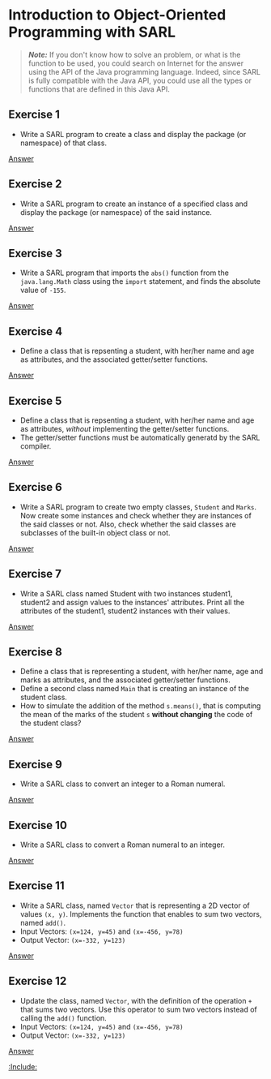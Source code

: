 # Introduction to Object-Oriented Programming with SARL

<script>
function exerciseToggle(id) {
    var x = document.getElementById('exercise' + id.toString());
    if (x.style.display === "none") {
        x.style.display = "block";
    } else {
        x.style.display = "none";
    }
}
</script>

> **_Note:_** If you don't know how to solve an problem, or what is the function to be used, you could search on Internet for the answer using the API of the Java programming language. Indeed, since SARL is fully compatible with the Java API, you could use all the types or functions that are defined in this Java API.


## Exercise 1

* Write a SARL program to create a class and display the package (or namespace) of that class.

<a href="javascript:exerciseToggle(1)">Answer</a>
<div id="exercise1" style="display:none;">
[:Success:]
	package io.sarl.docs.tutorials.classexercises
	[:OnHtml]
	class MyClass {
	}
	class Solution {
		static def main {
			println(typeof(MyClass).^package.name)
		}
	}
[:End:]
</div>

## Exercise 2

* Write a SARL program to create an instance of a specified class and display the package (or namespace) of the said instance.

<a href="javascript:exerciseToggle(2)">Answer</a>
<div id="exercise2" style="display:none;">
[:Success:]
	package io.sarl.docs.tutorials.classexercises
	[:OnHtml]
	class MyClass {
	}
	class Solution {
		static def main {
			var obj = new MyClass
			println(obj.class.^package.name)
		}
	}
[:End:]
</div>

## Exercise 3

* Write a SARL program that imports the `abs()` function from the `java.lang.Math` class using the `import` statement, and finds the absolute value of `-155`.

<a href="javascript:exerciseToggle(3)">Answer</a>
<div id="exercise3" style="display:none;">
[:Success:]
	package io.sarl.docs.tutorials.classexercises
	[:OnHtml]
	import static java.lang.Math.abs
	class Solution {
		static def main {
			println(abs(-155))
		}
	}
[:End:]
</div>

## Exercise 4

* Define a class that is repsenting a student, with her/her name and age as attributes, and the associated getter/setter functions.

<a href="javascript:exerciseToggle(4)">Answer</a>
<div id="exercise4" style="display:none;">
[:Success:]
	package io.sarl.docs.tutorials.classexercises
	[:OnHtml]
	class Student {
		var age : int
		var name : String

		def getAge : int {
			this.age
		}
		def setAgent(age : int) {
			this.age = age
		}

		def getName : String {
			this.name
		}
		def setName(name : String) {
			this.name = name
		}
	}
[:End:]
</div>

## Exercise 5

* Define a class that is repsenting a student, with her/her name and age as attributes, *without* implementing the getter/setter functions.
* The getter/setter functions must be automatically generatd by the SARL compiler.

<a href="javascript:exerciseToggle(5)">Answer</a>
<div id="exercise5" style="display:none;">
[:Success:]
	package io.sarl.docs.tutorials.classexercises
	[:OnHtml]
	import org.eclipse.xtend.lib.annotations.Accessors
	class Student {
		@Accessors
		var age : int
		@Accessors
		var name : String
	}
[:End:]
</div>

## Exercise 6

* Write a SARL program to create two empty classes, `Student` and `Marks`. Now create some instances and check whether they are instances of the said classes or not. Also, check whether the said classes are subclasses of the built-in object class or not.

<a href="javascript:exerciseToggle(6)">Answer</a>
<div id="exercise6" style="display:none;">
[:Success:]
	package io.sarl.docs.tutorials.classexercises
	[:OnHtml]
	class Student {
	}
	class Mark {
	}
	class Solution {
		static def main {
			var a = new Student
			var b = new Mark
			println("a is Student class = " + (a instanceof Student))
			println("a is Mark class = " + (a instanceof Mark))
			println("a is Object class = " + (a instanceof Object))
			println("b is Student class = " + (b instanceof Student))
			println("b is Mark class = " + (b instanceof Mark))
			println("b is Object class = " + (b instanceof Object))
		}
	}
[:End:]
</div>

## Exercise 7

* Write a SARL class named Student with two instances student1, student2 and assign values to the instances' attributes. Print all the attributes of the student1, student2 instances with their values.

<a href="javascript:exerciseToggle(7)">Answer</a>
<div id="exercise7" style="display:none;">
[:Success:]
	package io.sarl.docs.tutorials.classexercises
	[:OnHtml]
	import org.eclipse.xtend.lib.annotations.Accessors
	class Student {
		@Accessors
		var age : int
		@Accessors
		var name : String
	}
	class Solution {
		static def main {
			var student1 = new Student
			student1.setAge(15)
			student1.setName("First name")

			var student2 = new Student
			student2.age = 18
			student2.name = "Second name"
			
			println("Student1 age = " + student1.getAge)
			println("Student1 name = " + student1.getName)

			println("Student2 age = " + student2.age)
			println("Student2 name = " + student2.name)
		}
	}
[:End:]
</div>

## Exercise 8

* Define a class that is representing a student, with her/her name, age and marks as attributes, and the associated getter/setter functions.
* Define a second class named `Main` that is creating an instance of the student class.
* How to simulate the addition of the method `s.means()`, that is computing the mean of the marks of the student `s` **without changing** the code of the student class?

<a href="javascript:exerciseToggle(8)">Answer</a>
<div id="exercise8" style="display:none;">
[:Success:]
	package io.sarl.docs.tutorials.classexercises
	[:OnHtml]
	import java.util.List
	import org.eclipse.xtend.lib.annotations.Accessors
	class Student {
		@Accessors
		var age : int
		@Accessors
		var name : String
		@Accessors
		val marks : List<Float> = newArrayList
	}
	class Main {
		static def main : void {
			var s = new Student
			println(s.means)
		}
		static def means(student : Student) : float {
			var mean = 0f
			if (!student.marks.empty) {
				for (mark : student.marks) {
					mean += mark
				}
				mean /= student.marks.size
			}
			return mean
		}
	}
[:End:]
</div>

## Exercise 9

* Write a SARL class to convert an integer to a Roman numeral.

<a href="javascript:exerciseToggle(9)">Answer</a>
<div id="exercise9" style="display:none;">
[:Success:]
	package io.sarl.docs.tutorials.classexercises
	[:OnHtml]
	class IntRomanConverter {
		static val coefs = #[1000, 900, 500, 400, 100, 90, 50, 40, 10, 9, 5, 4, 1 ]
		static val symbols = #[ "M", "CM", "D", "CD", "C", "XC", "L", "XL", "X", "IX", "V", "IV", "I" ]
		
		static def convert(num : int) : String {
			var acc = num
			var roman = ""
			var i = 0
			while  (acc > 0) {
				for (x : 0..<(acc / coefs.get(i))) {
					roman += symbols.get(i)
					acc -= coefs.get(i)
				}
				i++
			}
			return roman
		}
	}
	class Main {
		static def main {
			println(IntRomanConverter::convert(1))
			println(IntRomanConverter::convert(1994))
		}
	}
[:End:]
</div>

## Exercise 10

* Write a SARL class to convert a Roman numeral to an integer.

<a href="javascript:exerciseToggle(10)">Answer</a>
<div id="exercise10" style="display:none;">
[:Success:]
	package io.sarl.docs.tutorials.classexercises
	[:OnHtml]
	class RomanIntConverter {
		static val coefs = #{'I' -> 1, 'V' -> 5, 'X' -> 10, 'L' -> 50, 'C' -> 100, 'D' -> 500, 'M' -> 1000}
		
		static def convert(roman : String) : int {
			var num = 0
			for (i : 0..<roman.length) {
				if (i > 0 && coefs.get(roman.charAt(i)) > coefs.get(roman.charAt(i - 1))) {
					num += coefs.get(roman.charAt(i)) - 2 * coefs.get(roman.charAt(i - 1))
				} else {
					num += coefs.get(roman.charAt(i))
				}
			}
    		return num
   		}
	}
	class Main {
		static def main {
			println(RomanIntConverter::convert("I"))
			println(RomanIntConverter::convert("MCMXCIV"))
		}
	}
[:End:]
</div>

## Exercise 11

* Write a SARL class, named `Vector` that is representing a 2D vector of values `(x, y)`. Implements the function that enables to sum two vectors, named `add()`.
* Input Vectors: `(x=124, y=45)` and `(x=-456, y=78)`
* Output Vector: `(x=-332, y=123)`

<a href="javascript:exerciseToggle(11)">Answer</a>
<div id="exercise11" style="display:none;">
[:Success:]
	package io.sarl.docs.tutorials.classexercises
	[:OnHtml]
	import org.eclipse.xtend.lib.annotations.Accessors
	class Vector {
		@Accessors
		var x : double
		@Accessors
		var y : double

		new (x : double, y : double) {
			this.x = x
			this.y = y
		}

		new {
			x = 0
			y = 0
		}
		
		def add(v : Vector) : Vector {
			new Vector(this.x + v.x, this.y + v.y)
		}

		def toString : String {
			"(x=" + x + ", y=" + y + ")"
		}
	}
	class Main {
		static def main {
			var a = new Vector(124, 45)
			var b = new Vector(-456, 78)
			var c = a.add(b)
			println(c)
			var d = b.add(a)
			println(d)
		}
	}
[:End:]
</div>

## Exercise 12

* Update the class, named `Vector`, with the definition of the operation `+` that sums two vectors. Use this operator to sum two vectors instead of calling the `add()` function.
* Input Vectors: `(x=124, y=45)` and `(x=-456, y=78)`
* Output Vector: `(x=-332, y=123)`

<a href="javascript:exerciseToggle(12)">Answer</a>
<div id="exercise12" style="display:none;">
[:Success:]
	package io.sarl.docs.tutorials.classexercises
	[:OnHtml]
	import org.eclipse.xtend.lib.annotations.Accessors
	class Vector {
		@Accessors
		var x : double
		@Accessors
		var y : double

		new (x : double, y : double) {
			this.x = x
			this.y = y
		}

		new {
			x = 0
			y = 0
		}
		
		def operator_plus(v : Vector) : Vector {
			new Vector(this.x + v.x, this.y + v.y)
		}

		def toString : String {
			"(x=" + x + ", y=" + y + ")"
		}
	}
	class Main {
		static def main {
			var a = new Vector(124, 45)
			var b = new Vector(-456, 78)
			var c = a + b
			println(c)
			var d = b + a
			println(d)
		}
	}
[:End:]
</div>

[:Include:](../../includes/legal.inc)
